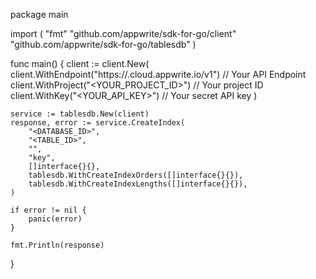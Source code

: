 package main

import (
    "fmt"
    "github.com/appwrite/sdk-for-go/client"
    "github.com/appwrite/sdk-for-go/tablesdb"
)

func main() {
    client := client.New(
        client.WithEndpoint("https://<REGION>.cloud.appwrite.io/v1") // Your API Endpoint
        client.WithProject("<YOUR_PROJECT_ID>") // Your project ID
        client.WithKey("<YOUR_API_KEY>") // Your secret API key
    )

    service := tablesdb.New(client)
    response, error := service.CreateIndex(
        "<DATABASE_ID>",
        "<TABLE_ID>",
        "",
        "key",
        []interface{}{},
        tablesdb.WithCreateIndexOrders([]interface{}{}),
        tablesdb.WithCreateIndexLengths([]interface{}{}),
    )

    if error != nil {
        panic(error)
    }

    fmt.Println(response)
}
